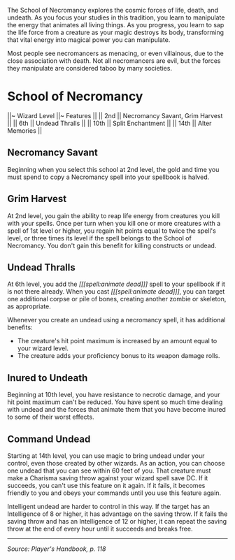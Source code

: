 The School of Necromancy explores the cosmic forces of life, death, and undeath. As you focus your studies in this tradition, you learn to manipulate the energy that animates all living things. As you progress, you learn to sap the life force from a creature as your magic destroys its body, transforming that vital energy into magical power you can manipulate.

Most people see necromancers as menacing, or even villainous, due to the close association with death. Not all necromancers are evil, but the forces they manipulate are considered taboo by many societies.

# School of Necromancy

||~ Wizard Level ||~ Features ||
|| 2nd || Necromancy Savant, Grim Harvest ||
|| 6th || Undead Thralls ||
|| 10th || Split Enchantment ||
|| 14th || Alter Memories ||

## Necromancy Savant

Beginning when you select this school at 2nd level, the gold and time you must spend to copy a Necromancy spell into your spellbook is halved.

## Grim Harvest

At 2nd level, you gain the ability to reap life energy from creatures you kill with your spells. Once per turn when you kill one or more creatures with a spell of 1st level or higher, you regain hit points equal to twice the spell's level, or three times its level if the spell belongs to the School of Necromancy. You don't gain this benefit for killing constructs or undead.

## Undead Thralls

At 6th level, you add the *[[[spell:animate dead]]]* spell to your spellbook if it is not there already. When you cast *[[[spell:animate dead]]]*, you can target one additional corpse or pile of bones, creating another zombie or skeleton, as appropriate.

Whenever you create an undead using a necromancy spell, it has additional benefits:

* The creature's hit point maximum is increased by an amount equal to your wizard level.
* The creature adds your proficiency bonus to its weapon damage rolls.

## Inured to Undeath

Beginning at 10th level, you have resistance to necrotic damage, and your hit point maximum can't be reduced. You have spent so much time dealing with undead and the forces that animate them that you have become inured to some of their worst effects.

## Command Undead

Starting at 14th level, you can use magic to bring undead under your control, even those created by other wizards. As an action, you can choose one undead that you can see within 60 feet of you. That creature must make a Charisma saving throw against your wizard spell save DC. If it succeeds, you can't use this feature on it again. If it fails, it becomes friendly to you and obeys your commands until you use this feature again.

Intelligent undead are harder to control in this way. If the target has an Intelligence of 8 or higher, it has advantage on the saving throw. If it fails the saving throw and has an Intelligence of 12 or higher, it can repeat the saving throw at the end of every hour until it succeeds and breaks free.

----

*Source: Player's Handbook, p. 118*